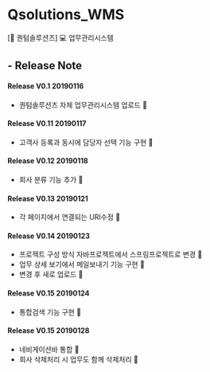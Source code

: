 # Qsolutions_WMS
[:office: 퀀텀솔루션즈] :computer: 업무관리시스템

## - Release Note
#### Release V0.1 20190116
- 퀀텀솔루션즈 자체 업무관리시스템 업로드 :seedling:

#### Release V0.11 20190117
- 고객사 등록과 동시에 담당자 선택 기능 구현 :seedling:

#### Release V0.12 20190118
- 회사 분류 기능 추가 :seedling:

#### Release V0.13 20190121
- 각 페이지에서 연결되는 URI수정 :seedling:

#### Release V0.14 20190123
- 프로젝트 구성 방식 자바프로젝트에서 스프링프로젝트로 변경 :seedling:
- 업무 상세 보기에서 메일보내기 기능 구현 :seedling:
- 변경 후 새로 업로드 :seedling:

#### Release V0.15 20190124
- 통합검색 기능 구현 :seedling:

#### Release V0.15 20190128
- 네비게이션바 통합 :seedling:
- 회사 삭제처리 시 업무도 함께 삭제처리 :seedling:
